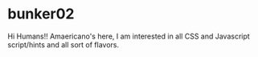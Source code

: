 # bunker02

Hi Humans!!
Amaericano's here, I am interested in all CSS and Javascript script/hints and all sort of flavors. 
